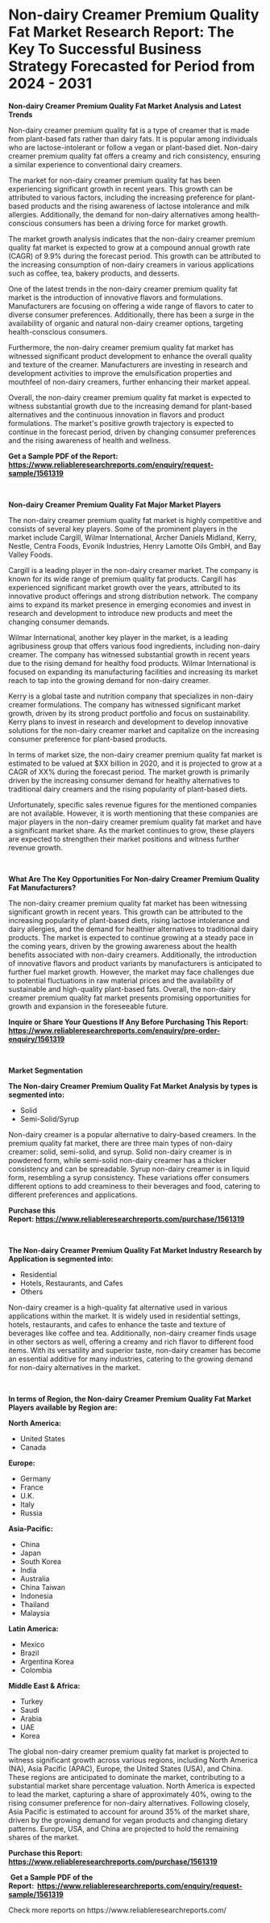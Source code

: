 <p><h1>Non-dairy Creamer Premium Quality Fat Market Research Report: The Key To Successful Business Strategy Forecasted for Period from 2024 - 2031</h1></p><p><strong>Non-dairy Creamer Premium Quality Fat Market Analysis and Latest Trends</strong></p>
<p><p>Non-dairy creamer premium quality fat is a type of creamer that is made from plant-based fats rather than dairy fats. It is popular among individuals who are lactose-intolerant or follow a vegan or plant-based diet. Non-dairy creamer premium quality fat offers a creamy and rich consistency, ensuring a similar experience to conventional dairy creamers.</p><p>The market for non-dairy creamer premium quality fat has been experiencing significant growth in recent years. This growth can be attributed to various factors, including the increasing preference for plant-based products and the rising awareness of lactose intolerance and milk allergies. Additionally, the demand for non-dairy alternatives among health-conscious consumers has been a driving force for market growth.</p><p>The market growth analysis indicates that the non-dairy creamer premium quality fat market is expected to grow at a compound annual growth rate (CAGR) of 9.9% during the forecast period. This growth can be attributed to the increasing consumption of non-dairy creamers in various applications such as coffee, tea, bakery products, and desserts.</p><p>One of the latest trends in the non-dairy creamer premium quality fat market is the introduction of innovative flavors and formulations. Manufacturers are focusing on offering a wide range of flavors to cater to diverse consumer preferences. Additionally, there has been a surge in the availability of organic and natural non-dairy creamer options, targeting health-conscious consumers.</p><p>Furthermore, the non-dairy creamer premium quality fat market has witnessed significant product development to enhance the overall quality and texture of the creamer. Manufacturers are investing in research and development activities to improve the emulsification properties and mouthfeel of non-dairy creamers, further enhancing their market appeal.</p><p>Overall, the non-dairy creamer premium quality fat market is expected to witness substantial growth due to the increasing demand for plant-based alternatives and the continuous innovation in flavors and product formulations. The market's positive growth trajectory is expected to continue in the forecast period, driven by changing consumer preferences and the rising awareness of health and wellness.</p></p>
<p><strong>Get a Sample PDF of the Report:&nbsp; <a href="https://www.reliableresearchreports.com/enquiry/request-sample/1561319">https://www.reliableresearchreports.com/enquiry/request-sample/1561319</a></strong></p>
<p>&nbsp;</p>
<p><strong>Non-dairy Creamer Premium Quality Fat Major Market Players</strong></p>
<p><p>The non-dairy creamer premium quality fat market is highly competitive and consists of several key players. Some of the prominent players in the market include Cargill, Wilmar International, Archer Daniels Midland, Kerry, Nestle, Centra Foods, Evonik Industries, Henry Lamotte Oils GmbH, and Bay Valley Foods.</p><p>Cargill is a leading player in the non-dairy creamer market. The company is known for its wide range of premium quality fat products. Cargill has experienced significant market growth over the years, attributed to its innovative product offerings and strong distribution network. The company aims to expand its market presence in emerging economies and invest in research and development to introduce new products and meet the changing consumer demands.</p><p>Wilmar International, another key player in the market, is a leading agribusiness group that offers various food ingredients, including non-dairy creamer. The company has witnessed substantial growth in recent years due to the rising demand for healthy food products. Wilmar International is focused on expanding its manufacturing facilities and increasing its market reach to tap into the growing demand for non-dairy creamer.</p><p>Kerry is a global taste and nutrition company that specializes in non-dairy creamer formulations. The company has witnessed significant market growth, driven by its strong product portfolio and focus on sustainability. Kerry plans to invest in research and development to develop innovative solutions for the non-dairy creamer market and capitalize on the increasing consumer preference for plant-based products.</p><p>In terms of market size, the non-dairy creamer premium quality fat market is estimated to be valued at $XX billion in 2020, and it is projected to grow at a CAGR of XX% during the forecast period. The market growth is primarily driven by the increasing consumer demand for healthy alternatives to traditional dairy creamers and the rising popularity of plant-based diets.</p><p>Unfortunately, specific sales revenue figures for the mentioned companies are not available. However, it is worth mentioning that these companies are major players in the non-dairy creamer premium quality fat market and have a significant market share. As the market continues to grow, these players are expected to strengthen their market positions and witness further revenue growth.</p></p>
<p>&nbsp;</p>
<p><strong>What Are The Key Opportunities For Non-dairy Creamer Premium Quality Fat Manufacturers?</strong></p>
<p><p>The non-dairy creamer premium quality fat market has been witnessing significant growth in recent years. This growth can be attributed to the increasing popularity of plant-based diets, rising lactose intolerance and dairy allergies, and the demand for healthier alternatives to traditional dairy products. The market is expected to continue growing at a steady pace in the coming years, driven by the growing awareness about the health benefits associated with non-dairy creamers. Additionally, the introduction of innovative flavors and product variants by manufacturers is anticipated to further fuel market growth. However, the market may face challenges due to potential fluctuations in raw material prices and the availability of sustainable and high-quality plant-based fats. Overall, the non-dairy creamer premium quality fat market presents promising opportunities for growth and expansion in the foreseeable future.</p></p>
<p><strong>Inquire or Share Your Questions If Any Before Purchasing This Report: <a href="https://www.reliableresearchreports.com/enquiry/pre-order-enquiry/1561319">https://www.reliableresearchreports.com/enquiry/pre-order-enquiry/1561319</a></strong></p>
<p>&nbsp;</p>
<p><strong>Market Segmentation</strong></p>
<p><strong>The Non-dairy Creamer Premium Quality Fat Market Analysis by types is segmented into:</strong></p>
<p><ul><li>Solid</li><li>Semi-Solid/Syrup</li></ul></p>
<p><p>Non-dairy creamer is a popular alternative to dairy-based creamers. In the premium quality fat market, there are three main types of non-dairy creamer: solid, semi-solid, and syrup. Solid non-dairy creamer is in powdered form, while semi-solid non-dairy creamer has a thicker consistency and can be spreadable. Syrup non-dairy creamer is in liquid form, resembling a syrup consistency. These variations offer consumers different options to add creaminess to their beverages and food, catering to different preferences and applications.</p></p>
<p><strong>Purchase this Report:&nbsp;<a href="https://www.reliableresearchreports.com/purchase/1561319">https://www.reliableresearchreports.com/purchase/1561319</a></strong></p>
<p>&nbsp;</p>
<p><strong>The Non-dairy Creamer Premium Quality Fat Market Industry Research by Application is segmented into:</strong></p>
<p><ul><li>Residential</li><li>Hotels, Restaurants, and Cafes</li><li>Others</li></ul></p>
<p><p>Non-dairy creamer is a high-quality fat alternative used in various applications within the market. It is widely used in residential settings, hotels, restaurants, and cafes to enhance the taste and texture of beverages like coffee and tea. Additionally, non-dairy creamer finds usage in other sectors as well, offering a creamy and rich flavor to different food items. With its versatility and superior taste, non-dairy creamer has become an essential additive for many industries, catering to the growing demand for non-dairy alternatives in the market.</p></p>
<p>&nbsp;</p>
<p><strong>In terms of Region, the Non-dairy Creamer Premium Quality Fat Market Players available by Region are:</strong></p>
<p>
    <p> <strong> North America: </strong>
        <ul>
            <li>United States</li>
            <li>Canada</li>
        </ul>
        </p> 
    <p> <strong> Europe: </strong>
        <ul>
            <li>Germany</li>
            <li>France</li>
            <li>U.K.</li>
            <li>Italy</li>
            <li>Russia</li>
        </ul>
        </p> 
    <p> <strong> Asia-Pacific: </strong>
        <ul>
            <li>China</li>
            <li>Japan</li>
            <li>South Korea</li>
            <li>India</li>
            <li>Australia</li>
            <li>China Taiwan</li>
            <li>Indonesia</li>
            <li>Thailand</li>
            <li>Malaysia</li>
        </ul>
        </p> 
    <p> <strong> Latin America: </strong>
        <ul>
            <li>Mexico</li>
            <li>Brazil</li>
            <li>Argentina Korea</li>
            <li>Colombia</li>
        </ul>
        </p> 
    <p> <strong> Middle East & Africa: </strong>
        <ul>
            <li>Turkey</li>
            <li>Saudi</li>
            <li>Arabia</li>
            <li>UAE</li>
            <li>Korea</li>
        </ul>
    </p>
    </p>
<p><p>The global non-dairy creamer premium quality fat market is projected to witness significant growth across various regions, including North America (NA), Asia Pacific (APAC), Europe, the United States (USA), and China. These regions are anticipated to dominate the market, contributing to a substantial market share percentage valuation. North America is expected to lead the market, capturing a share of approximately 40%, owing to the rising consumer preference for non-dairy alternatives. Following closely, Asia Pacific is estimated to account for around 35% of the market share, driven by the growing demand for vegan products and changing dietary patterns. Europe, USA, and China are projected to hold the remaining shares of the market.</p></p>
<p><strong>Purchase this Report: <a href="https://www.reliableresearchreports.com/purchase/1561319">https://www.reliableresearchreports.com/purchase/1561319</a></strong></p>
<p>&nbsp;<strong>Get a Sample PDF of the Report:&nbsp;&nbsp;<a href="https://www.reliableresearchreports.com/enquiry/request-sample/1561319">https://www.reliableresearchreports.com/enquiry/request-sample/1561319</a></strong></p>
<p><strong></strong></p>
<p>Check more reports on https://www.reliableresearchreports.com/</p>